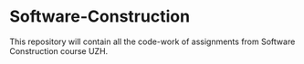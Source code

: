 # Software-Construction
This repository will contain all the code-work of assignments from Software Construction course UZH.
